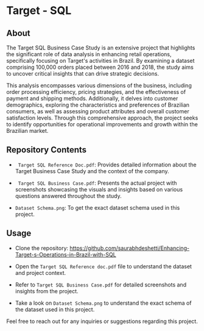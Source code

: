 # Target - SQL

## About
The Target SQL Business Case Study is an extensive project that highlights the significant role of data analysis in enhancing retail operations, specifically focusing on Target's activities in Brazil. By examining a dataset comprising 100,000 orders placed between 2016 and 2018, the study aims to uncover critical insights that can drive strategic decisions.

This analysis encompasses various dimensions of the business, including order processing efficiency, pricing strategies, and the effectiveness of payment and shipping methods. Additionally, it delves into customer demographics, exploring the characteristics and preferences of Brazilian consumers, as well as assessing product attributes and overall customer satisfaction levels. Through this comprehensive approach, the project seeks to identify opportunities for operational improvements and growth within the Brazilian market.

## Repository Contents
- ` Target SQL Reference Doc.pdf`: Provides detailed information about the Target Business Case Study and the context of the company.

- ` Target SQL Business Case.pdf`: Presents the actual project with screenshots showcasing the visuals and insights based on various questions answered throughout the study.

- `Dataset Schema.png`: To get the exact dataset schema used in this project.

## Usage
- Clone the repository: https://github.com/saurabhdeshetti/Enhancing-Target-s-Operations-in-Brazil-with-SQL

- Open the `Target SQL Reference doc.pdf` file to understand the dataset and project context.

- Refer to `Target SQL Business Case.pdf` for detailed screenshots and insights from the project.

- Take a look on `Dataset Schema.png` to understand the exact schema of the dataset used in this project.

Feel free to reach out for any inquiries or suggestions regarding this project.

